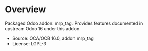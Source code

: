 # Overview

Packaged Odoo addon: mrp_tag. Provides features documented in upstream Odoo 16 under this addon.

- Source: OCA/OCB 16.0, addon mrp_tag
- License: LGPL-3
